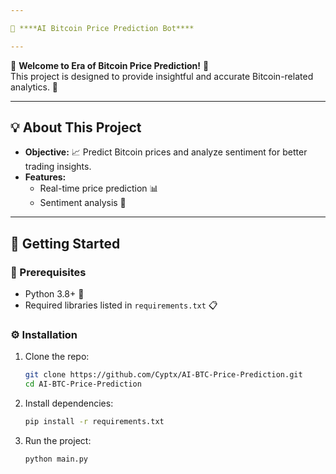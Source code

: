 ```yaml
---

📘 ****AI Bitcoin Price Prediction Bot****

---
```


🌟 **Welcome to Era of Bitcoin Price Prediction!** 🌟  
This project is designed to provide insightful and accurate Bitcoin-related analytics. 🚀

---

## 💡 **About This Project**  
- **Objective:** 📈 Predict Bitcoin prices and analyze sentiment for better trading insights.  
- **Features:**  
  - Real-time price prediction 📊  
  - Sentiment analysis 🧠  

---

## 📂 **Getting Started**

### 🔧 Prerequisites
- Python 3.8+ 🐍
- Required libraries listed in `requirements.txt` 📋

### ⚙️ Installation
1. Clone the repo:  
   ```bash
   git clone https://github.com/Cyptx/AI-BTC-Price-Prediction.git
   cd AI-BTC-Price-Prediction
   ```
2. Install dependencies:  
   ```bash
   pip install -r requirements.txt
   ```
3. Run the project:  
   ```bash
   python main.py
   ```

